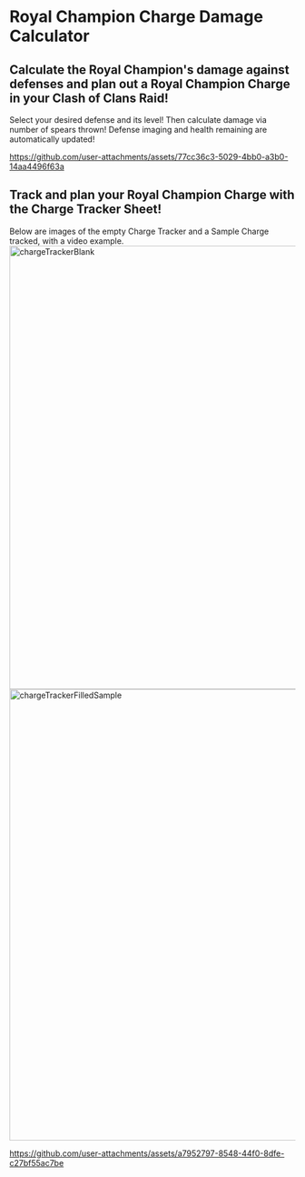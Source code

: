 # Royal Champion Charge Damage Calculator
## Calculate the Royal Champion's damage against defenses and plan out a Royal Champion Charge in your Clash of Clans Raid!
Select your desired defense and its level! Then calculate damage via number of spears thrown! Defense imaging and health remaining are automatically updated!

https://github.com/user-attachments/assets/77cc36c3-5029-4bb0-a3b0-14aa4496f63a

## Track and plan your Royal Champion Charge with the Charge Tracker Sheet!
Below are images of the empty Charge Tracker and a Sample Charge tracked, with a video example.
<img width="2465" height="780" alt="chargeTrackerBlank" src="https://github.com/user-attachments/assets/b184a1f8-ae2e-41f0-8f7b-2eb2f892bde3" />
<img width="2471" height="794" alt="chargeTrackerFilledSample" src="https://github.com/user-attachments/assets/180a9d24-15f7-4f8c-b95f-ce1ae7937b37" />

https://github.com/user-attachments/assets/a7952797-8548-44f0-8dfe-c27bf55ac7be
